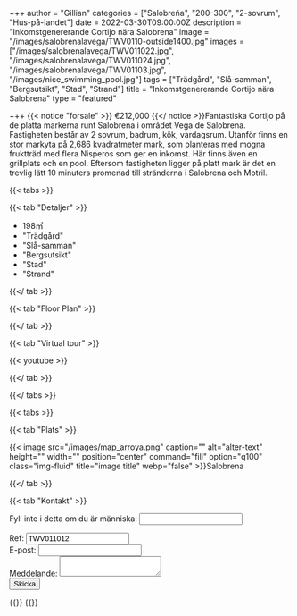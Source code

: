 +++
author = "Gillian"
categories = ["Salobreña", "200-300", "2-sovrum", "Hus-på-landet"]
date = 2022-03-30T09:00:00Z
description = "Inkomstgenererande Cortijo nära Salobrena"
image = "/images/salobrenalavega/TWV0110-outside1400.jpg"
images = ["/images/salobrenalavega/TWV011022.jpg", "/images/salobrenalavega/TWV011024.jpg", "/images/salobrenalavega/TWV01103.jpg", "/images/nice_swimming_pool.jpg"]
tags = ["Trädgård", "Slå-samman", "Bergsutsikt", "Stad", "Strand"]
title = "Inkomstgenererande Cortijo nära Salobrena"
type = "featured"

+++
{{< notice "forsale" >}}
€212,000
{{</ notice >}}Fantastiska Cortijo på de platta markerna runt Salobrena i området Vega de Salobrena. Fastigheten består av 2 sovrum, badrum, kök, vardagsrum. Utanför finns en stor markyta på 2,686 kvadratmeter mark, som planteras med mogna fruktträd med flera Nisperos som ger en inkomst. Här finns även en grillplats och en pool. Eftersom fastigheten ligger på platt mark är det en trevlig lätt 10 minuters promenad till stränderna i Salobrena och Motril.

{{< tabs >}}

{{< tab "Detaljer" >}}

* 198&#x33A1;
* "Trädgård"
* "Slå-samman"
* "Bergsutsikt"
* "Stad"
* "Strand"

{{</ tab >}}

{{< tab "Floor Plan" >}}

{{</ tab >}}

{{< tab "Virtual tour" >}}

{{< youtube  >}}

{{</ tab >}}

{{</ tabs >}}

{{< tabs >}}

{{< tab "Plats" >}}

{{< image src="/images/map_arroya.png" caption="" alt="alter-text" height="" width="" position="center" command="fill" option="q100" class="img-fluid" title="image title" webp="false" >}}Salobrena


{{</ tab >}}

{{< tab "Kontakt" >}}
<form name="propertyContact" method="POST" netlify-honeypot="bot-field" data-netlify="true">
<div class="form-group">
<p class="d-none"><label>Fyll inte i detta om du är människa: <input name="bot-field" /></label></p>
</div>
<div class="form-group">
<label>Ref: <input name="property-ref" class="form-control" value="TWV011012" readonly/></label>
</div>
<div class="form-group">
<label>E-post: <input type="text" class="form-control" name="email" /></label>
</div>
<div class="form-group">
<label>Meddelande: </label> <textarea name="message" class="form-control"></textarea>
</div>
<button type="submit" class="btn btn-primary">Skicka</button>
</form>
{{</ tab >}}
{{</ tabs >}}